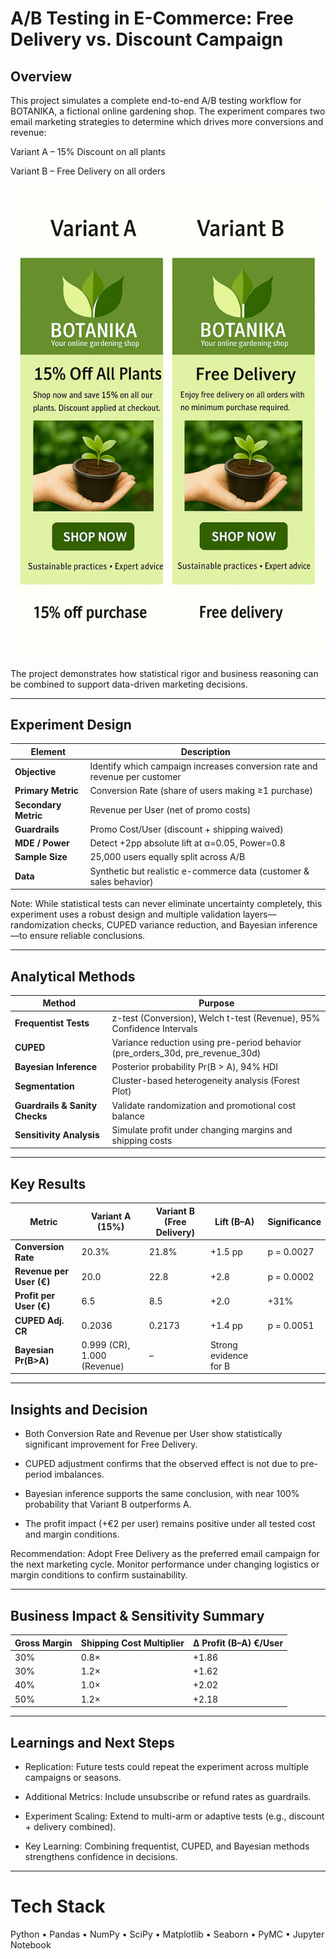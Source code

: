 # A/B Testing in E-Commerce: Free Delivery vs. Discount Campaign

## Overview

This project simulates a complete end-to-end A/B testing workflow for BOTANIKA, a fictional online gardening shop.
The experiment compares two email marketing strategies to determine which drives more conversions and revenue:

Variant A – 15% Discount on all plants

Variant B – Free Delivery on all orders

![Variant_A_B](images/Variant_A_B.png)

The project demonstrates how statistical rigor and business reasoning can be combined to support data-driven marketing decisions.

---

## Experiment Design

| Element              | Description                                                                |
| -------------------- | -------------------------------------------------------------------------- |
| **Objective**        | Identify which campaign increases conversion rate and revenue per customer |
| **Primary Metric**   | Conversion Rate (share of users making ≥1 purchase)                        |
| **Secondary Metric** | Revenue per User (net of promo costs)                                      |
| **Guardrails**       | Promo Cost/User (discount + shipping waived)                               |
| **MDE / Power**      | Detect +2pp absolute lift at α=0.05, Power=0.8                             |
| **Sample Size**      | 25,000 users equally split across A/B                                      |
| **Data**             | Synthetic but realistic e-commerce data (customer & sales behavior)        |

Note:
While statistical tests can never eliminate uncertainty completely, this experiment uses a robust design and multiple validation layers—randomization checks, CUPED variance reduction, and Bayesian inference—to ensure reliable conclusions.

---

## Analytical Methods

| Method                         | Purpose                                                                        |
| ------------------------------ | ------------------------------------------------------------------------------ |
| **Frequentist Tests**          | z-test (Conversion), Welch t-test (Revenue), 95% Confidence Intervals          |
| **CUPED**                      | Variance reduction using pre-period behavior (pre_orders_30d, pre_revenue_30d) |
| **Bayesian Inference**         | Posterior probability Pr(B > A), 94% HDI                                       |
| **Segmentation**               | Cluster-based heterogeneity analysis (Forest Plot)                             |
| **Guardrails & Sanity Checks** | Validate randomization and promotional cost balance                            |
| **Sensitivity Analysis**       | Simulate profit under changing margins and shipping costs                      |

---

## Key Results

| Metric                   | Variant A (15%)             | Variant B (Free Delivery) | Lift (B–A)            | Significance |
| ------------------------ | --------------------------- | ------------------------- | --------------------- | ------------ |
| **Conversion Rate**      | 20.3%                       | 21.8%                     | +1.5 pp               | p = 0.0027   |
| **Revenue per User (€)** | 20.0                        | 22.8                      | +2.8                  | p = 0.0002   |
| **Profit per User (€)**  | 6.5                         | 8.5                       | +2.0                  | +31%         |
| **CUPED Adj. CR**        | 0.2036                      | 0.2173                    | +1.4 pp               | p = 0.0051   |
| **Bayesian Pr(B>A)**     | 0.999 (CR), 1.000 (Revenue) | –                         | Strong evidence for B |              |

---

## Insights and Decision

  - Both Conversion Rate and Revenue per User show statistically significant improvement for Free Delivery.
    
  - CUPED adjustment confirms that the observed effect is not due to pre-period imbalances.
    
   - Bayesian inference supports the same conclusion, with near 100% probability that Variant B outperforms A.
    
  - The profit impact (+€2 per user) remains positive under all tested cost and margin conditions.

Recommendation:
Adopt Free Delivery as the preferred email campaign for the next marketing cycle.
Monitor performance under changing logistics or margin conditions to confirm sustainability.

---

## Business Impact & Sensitivity Summary

| Gross Margin | Shipping Cost Multiplier | Δ Profit (B–A) €/User |
| ------------ | ------------------------ | --------------------- |
| 30%          | 0.8×                     | +1.86                 |
| 30%          | 1.2×                     | +1.62                 |
| 40%          | 1.0×                     | +2.02                 |
| 50%          | 1.2×                     | +2.18                 |

---

## Learnings and Next Steps

  - Replication: Future tests could repeat the experiment across multiple campaigns or seasons.
  
   - Additional Metrics: Include unsubscribe or refund rates as guardrails.
  
  - Experiment Scaling: Extend to multi-arm or adaptive tests (e.g., discount + delivery combined).
  
  - Key Learning: Combining frequentist, CUPED, and Bayesian methods strengthens confidence in decisions.

---

# Tech Stack

Python • Pandas • NumPy • SciPy • Matplotlib • Seaborn • PyMC • Jupyter Notebook

